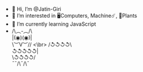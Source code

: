 - 👋 Hi, I’m @Jatin-Giri
- 👀 I’m interested in 🖥Computers, Machine☄️, 🌱Plants 
- 🌱 I’m currently learning JavaScript
- /\︵-︵/\\ </br>
  |(◉)(◉)| </br>
   \︶V︶// <\br>
  /↺↺↺↺\\ </br>
  ↺↺↺↺↺| </br>
  \↺↺↺↺/ </br>
  ¯¯/\¯/\¯ </br>
<!--- - 💞️ I’m looking to collaborate on ... 
- 📫 How to reach me ...
- 😄 Pronouns: ...
- ⚡ Fun fact: ...
--->
<!---
Jatin-Giri/Jatin-Giri is a ✨ special ✨ repository because its `README.md` (this file) appears on your GitHub profile.
You can click the Preview link to take a look at your changes.
--->
